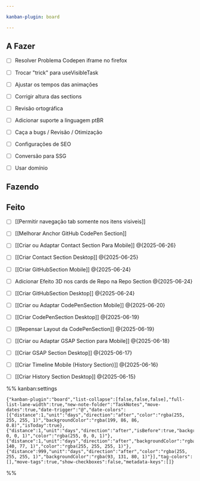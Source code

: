 ```yaml
---

kanban-plugin: board

---
```


## A Fazer

- [ ] Resolver Problema Codepen iframe no firefox
- [ ] Trocar "trick" para useVisibleTask
- [ ] Ajustar os tempos das animações
- [ ] Corrigir altura das sections
- [ ] Revisão ortográfica
- [ ] Adicionar suporte a linguagem ptBR
- [ ] Caça a bugs / Revisão / Otimização
- [ ] Configurações de SEO
- [ ] Conversão para SSG
- [ ] Usar domínio


## Fazendo



## Feito

- [ ] [[Permitir navegação tab somente nos itens visiveis]]
- [ ] [[Melhorar Anchor GitHub CodePen Section]]
- [ ] [[Criar ou Adaptar Contact Section Para Mobile]] @{2025-06-26}
- [ ] [[Criar Contact Section Desktop]] @{2025-06-25}
- [ ] [[Criar GitHubSection Mobile]] @{2025-06-24}
- [ ] Adicionar Efeito 3D nos cards de Repo na Repo Section @{2025-06-24}
- [ ] [[Criar GitHubSection Desktop]] @{2025-06-24}
- [ ] [[Criar ou Adaptar CodePenSection Mobile]] @{2025-06-20}
- [ ] [[Criar CodePenSection Desktop]] @{2025-06-19}
- [ ] [[Repensar Layout da CodePenSection]] @{2025-06-19}
- [ ] [[Criar ou Adaptar GSAP Section para Mobile]] @{2025-06-18}
- [ ] [[Criar GSAP Section Desktop]] @{2025-06-17}
- [ ] [[Criar Timeline Mobile (History Section)]] @{2025-06-16}
- [ ] [[Criar History Section Desktop]] @{2025-06-15}




%% kanban:settings
```
{"kanban-plugin":"board","list-collapse":[false,false,false],"full-list-lane-width":true,"new-note-folder":"TaskNotes","move-dates":true,"date-trigger":"@","date-colors":[{"distance":1,"unit":"days","direction":"after","color":"rgba(255, 255, 255, 1)","backgroundColor":"rgba(199, 86, 86, 0.8)","isToday":true},{"distance":1,"unit":"days","direction":"after","isBefore":true,"backgroundColor":"rgba(0, 0, 0, 1)","color":"rgba(255, 0, 0, 1)"},{"distance":1,"unit":"days","direction":"after","backgroundColor":"rgba(143, 140, 77, 1)","color":"rgba(255, 255, 255, 1)"},{"distance":999,"unit":"days","direction":"after","color":"rgba(255, 255, 255, 1)","backgroundColor":"rgba(93, 131, 80, 1)"}],"tag-colors":[],"move-tags":true,"show-checkboxes":false,"metadata-keys":[]}
```
%%